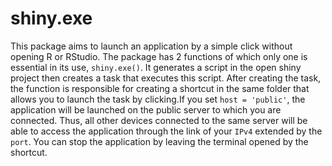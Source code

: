 # shiny.exe

This package aims to launch an application by a simple click without opening R or RStudio. The package has 2 functions of which only one is essential in its use, `shiny.exe()`. It generates a script in the open shiny project then creates a task that executes this script. After creating the task, the function is responsible for creating a shortcut in the same folder that allows you to launch the task by clicking.If you set `host = 'public'`, the application will be launched on the public server to which you are connected. Thus, all other devices connected to the same server will be able to access the application through the link of your `IPv4` extended by the `port`. You can stop the application by leaving the terminal opened by the shortcut.
